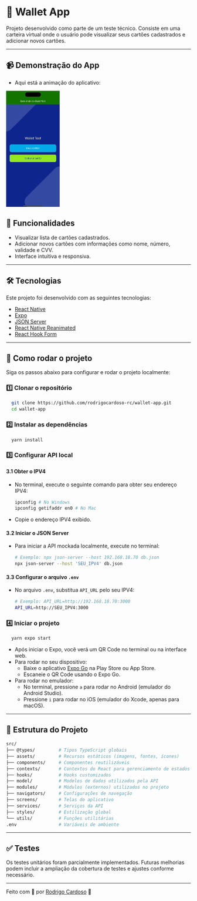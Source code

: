 # 📱 Wallet App

Projeto desenvolvido como parte de um teste técnico. Consiste em uma carteira virtual onde o usuário pode visualizar seus cartões cadastrados e adicionar novos cartões.

---

## 📹 Demonstração do App

-   Aqui está a animação do aplicativo:

![Animação do App](https://raw.githubusercontent.com/rodrigocardoso-rc/wallet-app/master/src/assets/Gifs/demo.gif)

## 🚀 Funcionalidades

-   Visualizar lista de cartões cadastrados.
-   Adicionar novos cartões com informações como nome, número, validade e CVV.
-   Interface intuitiva e responsiva.

---

## 🛠 Tecnologias

Este projeto foi desenvolvido com as seguintes tecnologias:

-   [React Native](https://reactnative.dev/)
-   [Expo](https://expo.dev/)
-   [JSON Server](https://github.com/typicode/json-server)
-   [React Native Reanimated](https://docs.swmansion.com/react-native-reanimated/)
-   [React Hook Form](https://www.react-hook-form.com/)

---

## 🔧 Como rodar o projeto

Siga os passos abaixo para configurar e rodar o projeto localmente:

### 1️⃣ Clonar o repositório

```sh
  git clone https://github.com/rodrigocardoso-rc/wallet-app.git
  cd wallet-app
```

### 2️⃣ Instalar as dependências

```sh
  yarn install
```

### 3️⃣ Configurar API local

#### 3.1 Obter o IPV4

-   No terminal, execute o seguinte comando para obter seu endereço IPV4:

    ```sh
    ipconfig # No Windows
    ipconfig getifaddr en0 # No Mac
    ```

-   Copie o endereço IPV4 exibido.


#### 3.2 Iniciar o JSON Server

-   Para iniciar a API mockada localmente, execute no terminal:

    ```sh
    # Exemplo: npx json-server --host 192.168.18.70 db.json
    npx json-server --host 'SEU_IPV4' db.json
    ```


#### 3.3 Configurar o arquivo `.env`

-   No arquivo `.env`, substitua `API_URL` pelo seu IPV4:

    ```sh
    # Exemplo: API_URL=http://192.168.18.70:3000
    API_URL=http://SEU_IPV4:3000
    ```


### 4️⃣ Iniciar o projeto

```sh
  yarn expo start
```

-   Após iniciar o Expo, você verá um QR Code no terminal ou na interface web.
-   Para rodar no seu dispositivo:
    -   Baixe o aplicativo [Expo Go](https://expo.dev/client) na Play Store ou App Store.
    -   Escaneie o QR Code usando o Expo Go.
-   Para rodar no emulador:
    -   No terminal, pressione `a` para rodar no Android (emulador do Android Studio).
    -   Pressione `i` para rodar no iOS (emulador do Xcode, apenas para macOS).

---

## 📂 Estrutura do Projeto

```sh
src/
├── @types/         # Tipos TypeScript globais
├── assets/         # Recursos estáticos (imagens, fontes, ícones)
├── components/     # Componentes reutilizáveis
├── contexts/       # Contextos do React para gerenciamento de estados
├── hooks/          # Hooks customizados
├── model/          # Modelos de dados utilizados pela API
├── modules/        # Módulos (externos) utilizados no projeto
├── navigators/     # Configurações de navegação
├── screens/        # Telas do aplicativo
├── services/       # Serviços da API
├── styles/         # Estilização global
└── utils/          # Funções utilitárias
.env                # Variáveis de ambiente
```

---

## ✅ Testes

Os testes unitários foram parcialmente implementados. Futuras melhorias podem incluir a ampliação da cobertura de testes e ajustes conforme necessário.

---

Feito com 🌟 por [Rodrigo Cardoso](https://github.com/rodrigocardoso-rc) 🚀
